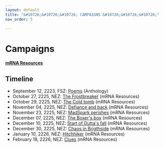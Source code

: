 ```yaml
---
layout: default
title: "&#10726;&#10726;&#10726; CAMPAIGNS &#10726;&#10726;&#10726;"
nav_order: 5

---
```

# Campaigns

#### [mRNA Resources](mRNA.md)

## Timeline

<!-- QueryToSerialize: LIST without ID timestamp + ", " + sector + ": " + "["+ title + "](https://terra-campaigns.github.io/"+ regexreplace(file.path, ".md", "") + ") (" + parent + ")" FROM "hostile/chapters" SORT timestamp, nav_order asc -->
<!-- SerializedQuery: LIST without ID timestamp + ", " + sector + ": " + "["+ title + "](https://terra-campaigns.github.io/"+ regexreplace(file.path, ".md", "") + ") (" + parent + ")" FROM "hostile/chapters" SORT timestamp, nav_order asc -->
- September 12, 2223, FSZ: [Poems](https://terra-campaigns.github.io/hostile/chapters/anthology_050) (Anthology)
- October 27, 2225, NEZ: [The Frostbreaker](https://terra-campaigns.github.io/hostile/chapters/chap001) (mRNA Resources)
- October 29, 2225, NEZ: [The Cold tomb](https://terra-campaigns.github.io/hostile/chapters/chap002) (mRNA Resources)
- November 04, 2225, NEZ: [Defiance and back](https://terra-campaigns.github.io/hostile/chapters/chap003) (mRNA Resources)
- November 23, 2225, NEZ: [MadSpark perishes](https://terra-campaigns.github.io/hostile/chapters/chap004) (mRNA Resources)
- December 07, 2225, NEZ: [The Boxer's box](https://terra-campaigns.github.io/hostile/chapters/chap005) (mRNA Resources)
- December 10, 2225, NEZ: [Start of Dutta's fall](https://terra-campaigns.github.io/hostile/chapters/chap006) (mRNA Resources)
- December 30, 2225, NEZ: [Chaos in Brigthside](https://terra-campaigns.github.io/hostile/chapters/chap007) (mRNA Resources)
- January 10, 2226, NEZ: [Hitchhiker](https://terra-campaigns.github.io/hostile/chapters/chap008) (mRNA Resources)
- February 18, 2226, NEZ: [Clues](https://terra-campaigns.github.io/hostile/chapters/chap009) (mRNA Resources)
<!-- SerializedQuery END -->

